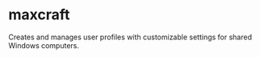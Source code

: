 # maxcraft
Creates and manages user profiles with customizable settings for shared Windows computers.
